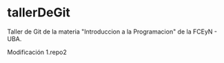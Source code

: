 # tallerDeGit

Taller de Git de la materia "Introduccion a la Programacion" de la FCEyN - UBA.

Modificación 1.repo2
